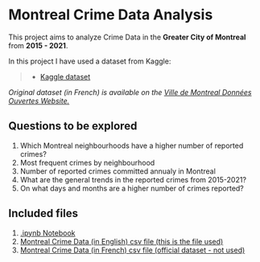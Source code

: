 # Montreal Crime Data Analysis 

This project aims to analyze Crime Data in the **Greater City of Montreal** from **2015 - 2021**.  


In this project I have used a dataset from Kaggle:
> - [Kaggle dataset](https://www.kaggle.com/datasets/kalvainhindi/montral-crimes)

_Original dataset (in French) is available on the [Ville de Montreal Données Ouvertes Website.](https://donnees.montreal.ca/)_

## Questions to be explored
1. Which Montreal neighbourhoods have a higher number of reported crimes?
2. Most frequent crimes by neighbourhood
3. Number of reported crimes committed annualy in Montreal
4. What are the general trends in the reported crimes from 2015-2021?
5. On what days and months are a higher number of crimes reported?

## Included files
1. [.ipynb Notebook](https://github.com/alaa-mohamedahmed/mtl-crime-data/blob/main/Montreal%20Crime%20Data%20Analysis%20(2015-2021).ipynb)
2. [ Montreal Crime Data (in English) csv file (this is the file used)](mtl-crime-data-csv)
3. [Montreal Crime Data (in French) csv file (official dataset - not used)](fr-mtl-crime-data.csv)
